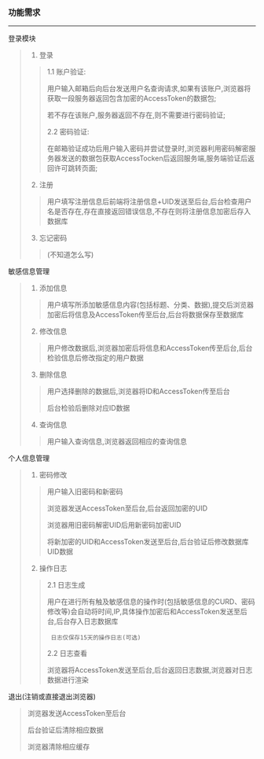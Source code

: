 ### 功能需求

----

登录模块

> 1. 登录
>
> 	> 1.1 账户验证:
> 	>
> 	> 用户输入邮箱后向后台发送用户名查询请求,如果有该账户,浏览器将获取一段服务器返回包含加密的AccessToken的数据包;
> 	>
> 	> 若不存在该账户,服务器返回不存在,则不需要进行密码验证;
> 	>
> 	> 2.2 密码验证:
> 	>
> 	> 在邮箱验证成功后用户输入密码并尝试登录时,浏览器利用密码解密服务器发送的数据包获取AccessTocken后返回服务端,服务端验证后返回许可跳转页面;
>
> 2. 注册
>
> 	> 用户填写注册信息后前端将注册信息+UID发送至后台,后台检查用户名是否存在,存在直接返回错误信息,不存在则将注册信息加密后存入数据库
>
> 3. 忘记密码
>
> 	> (不知道怎么写)

敏感信息管理

> 1. 添加信息
>
> 	> 用户填写所添加敏感信息内容(包括标题、分类、数据),提交后浏览器加密后将信息及AccessToken传至后台,后台将数据保存至数据库
>
> 2. 修改信息
>
> 	> 用户修改数据后,浏览器加密后将信息和AccessToken传至后台,后台检验信息后修改指定的用户数据
>
> 3. 删除信息
>
> 	> 用户选择删除的数据后,浏览器将ID和AccessToken传至后台
> 	>
> 	> 后台检验后删除对应ID数据
>
> 4. 查询信息
>
> 	> 用户输入查询信息,浏览器返回相应的查询信息

个人信息管理

> 1. 密码修改
>
> 	> 用户输入旧密码和新密码
> 	>
> 	> 浏览器发送AccessToken至后台,后台返回加密的UID
> 	>
> 	> 浏览器用旧密码解密UID后用新密码加密UID
> 	>
> 	> 将新加密的UID和AccessToken发送至后台,后台验证后修改数据库UID数据
>
> 2. 操作日志
>
> 	> 2.1 日志生成
> 	>
> 	> 用户在进行所有触及敏感信息的操作时(包括敏感信息的CURD、密码修改等)会自动将时间,IP,具体操作加密后和AccessToken发送至后台,后台存入日志数据库
> 	>
> 	> ` 日志仅保存15天的操作日志(可选)` 
> 	>
> 	> 2.2 日志查看
> 	>
> 	> 浏览器将AccessToken发送至后台,后台返回日志数据,浏览器对日志数据进行渲染

退出(注销或直接退出浏览器)

> 浏览器发送AccessToken至后台
>
> 后台验证后清除相应数据
>
> 浏览器清除相应缓存

